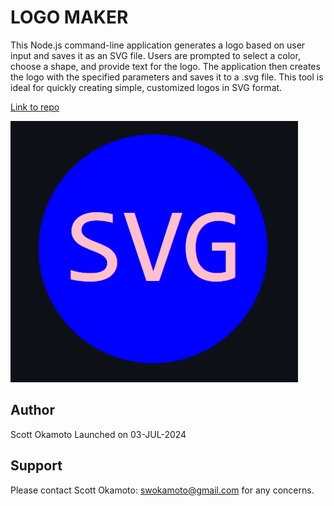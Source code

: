 # LOGO MAKER
This Node.js command-line application generates a logo based on user input and saves it as an SVG file. Users are prompted to select a color, choose a shape, and provide text for the logo. The application then creates the logo with the specified parameters and saves it to a .svg file. This tool is ideal for quickly creating simple, customized logos in SVG format.

[Link to repo](https://github.com/swokamoto/logo-maker)

![example logo](image.png)

## Author

Scott Okamoto
Launched on 03-JUL-2024

## Support

Please contact Scott Okamoto: swokamoto@gmail.com for any concerns.